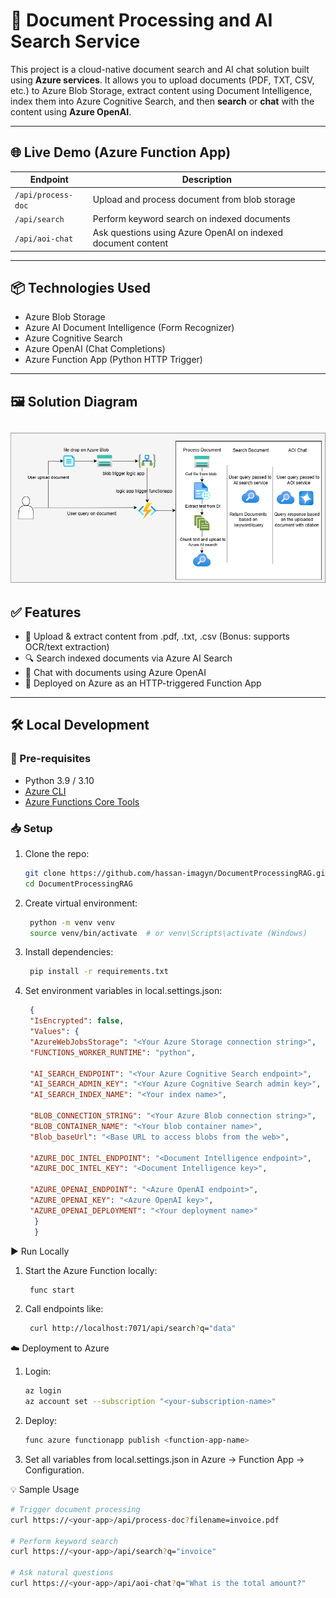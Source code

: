# 🧠 Document Processing and AI Search Service

This project is a cloud-native document search and AI chat solution built using **Azure services**. It allows you to upload documents (PDF, TXT, CSV, etc.) to Azure Blob Storage, extract content using Document Intelligence, index them into Azure Cognitive Search, and then **search** or **chat** with the content using **Azure OpenAI**.

---

## 🌐 Live Demo (Azure Function App)

| Endpoint            | Description                                                  |
|---------------------|--------------------------------------------------------------|
| `/api/process-doc`  | Upload and process document from blob storage                |
| `/api/search`       | Perform keyword search on indexed documents                  |
| `/api/aoi-chat`     | Ask questions using Azure OpenAI on indexed document content |


---

## 📦 Technologies Used

- Azure Blob Storage
- Azure AI Document Intelligence (Form Recognizer)
- Azure Cognitive Search
- Azure OpenAI (Chat Completions)
- Azure Function App (Python HTTP Trigger)

---
## 🖼️ Solution Diagram

![Solution Diagram](./solutiondiagram.png)
---

## ✅ Features

- 📂 Upload & extract content from .pdf, .txt, .csv (Bonus: supports OCR/text extraction)
- 🔍 Search indexed documents via Azure AI Search
- 💬 Chat with documents using Azure OpenAI
- 🚀 Deployed on Azure as an HTTP-triggered Function App
---
## 🛠️ Local Development
### 🔧 Pre-requisites
- Python 3.9 / 3.10
- [Azure CLI](https://learn.microsoft.com/en-us/cli/azure/install-azure-cli)
- [Azure Functions Core Tools](https://learn.microsoft.com/en-us/azure/azure-functions/functions-run-local)
### 📥 Setup

1. Clone the repo:
   ```bash
   git clone https://github.com/hassan-imagyn/DocumentProcessingRAG.git
   cd DocumentProcessingRAG
2. Create virtual environment:
   ```bash
    python -m venv venv
    source venv/bin/activate  # or venv\Scripts\activate (Windows)
4. Install dependencies:
   ```bash
    pip install -r requirements.txt
6. Set environment variables in local.settings.json:
   ```json
    {
    "IsEncrypted": false,
    "Values": {
    "AzureWebJobsStorage": "<Your Azure Storage connection string>",
    "FUNCTIONS_WORKER_RUNTIME": "python",

    "AI_SEARCH_ENDPOINT": "<Your Azure Cognitive Search endpoint>",
    "AI_SEARCH_ADMIN_KEY": "<Your Azure Cognitive Search admin key>",
    "AI_SEARCH_INDEX_NAME": "<Your index name>",

    "BLOB_CONNECTION_STRING": "<Your Azure Blob connection string>",
    "BLOB_CONTAINER_NAME": "<Your blob container name>",
    "Blob_baseUrl": "<Base URL to access blobs from the web>",

    "AZURE_DOC_INTEL_ENDPOINT": "<Document Intelligence endpoint>",
    "AZURE_DOC_INTEL_KEY": "<Document Intelligence key>",

    "AZURE_OPENAI_ENDPOINT": "<Azure OpenAI endpoint>",
    "AZURE_OPENAI_KEY": "<Azure OpenAI key>",
    "AZURE_OPENAI_DEPLOYMENT": "<Your deployment name>"
     }
     }


▶️ Run Locally
1. Start the Azure Function locally:
   ```bash
    func start
2. Call endpoints like:
   ```bash
    curl http://localhost:7071/api/search?q="data"

☁️ Deployment to Azure
1. Login:
   ```bash
   az login
   az account set --subscription "<your-subscription-name>"

3. Deploy:
   ```bash
   func azure functionapp publish <function-app-name>
   
3. Set all variables from local.settings.json in Azure → Function App → Configuration.

💡 Sample Usage
```bash
# Trigger document processing
curl https://<your-app>/api/process-doc?filename=invoice.pdf

# Perform keyword search
curl https://<your-app>/api/search?q="invoice"

# Ask natural questions
curl https://<your-app>/api/aoi-chat?q="What is the total amount?"
